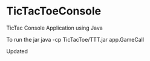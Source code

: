 # TicTacToeConsole
TicTac Console Application using Java

To run the jar
java -cp TicTacToe/TTT.jar app.GameCall

Updated

